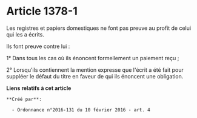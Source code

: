 # Article 1378-1

Les registres et papiers domestiques ne font pas preuve au profit de celui qui les a écrits. 

Ils font preuve contre lui : 

1° Dans tous les cas où ils énoncent formellement un paiement reçu ; 

2° Lorsqu'ils contiennent la mention expresse que l'écrit a été fait pour suppléer le défaut du titre en faveur de qui ils
énoncent une obligation.

**Liens relatifs à cet article**

	**Créé par**:

	  - Ordonnance n°2016-131 du 10 février 2016 - art. 4
